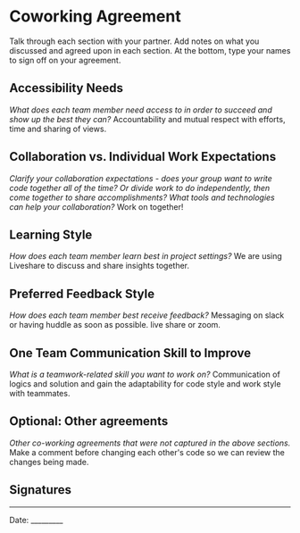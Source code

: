 # Coworking Agreement

Talk through each section with your partner. Add notes on what you discussed and agreed upon in each section. At the bottom, type your names to sign off on your agreement.

## Accessibility Needs
*What does each team member need access to in order to succeed and show up the best they can?*
Accountability and mutual respect with efforts, time and sharing of views.

## Collaboration vs. Individual Work Expectations
*Clarify your collaboration expectations - does your group want to write code together all of the time? Or divide work to do independently, then come together to share accomplishments? What tools and technologies can help your collaboration?*
Work on together!

## Learning Style
*How does each team member learn best in project settings?*
We are using Liveshare to discuss and share insights together.

## Preferred Feedback Style
*How does each team member best receive feedback?*
Messaging on slack or having huddle as soon as possible. live share or zoom.

## One Team Communication Skill to Improve
*What is a teamwork-related skill you want to work on?*
Communication of logics and solution and gain the adaptability for code style and work style with teammates.

## Optional: Other agreements
*Other co-working agreements that were not captured in the above sections.*
Make a comment before changing each other's code so we can review the changes being made.

## Signatures
______________ _______________
Date: _________
